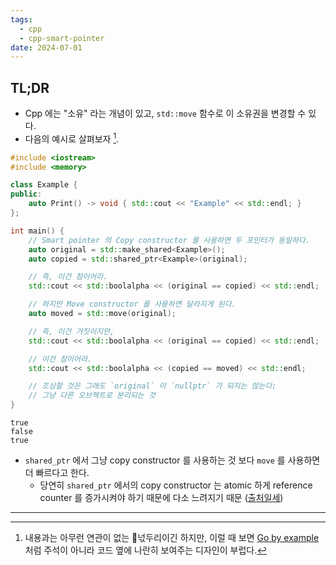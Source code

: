 ```yaml
---
tags:
  - cpp
  - cpp-smart-pointer
date: 2024-07-01
---
```

## TL;DR

- Cpp 에는 "소유" 라는 개념이 있고, `std::move` 함수로 이 소유권을 변경할 수 있다.
- 다음의 예시로 살펴보자 [^comment].

```cpp {18}
#include <iostream>
#include <memory>

class Example {
public:
	auto Print() -> void { std::cout << "Example" << std::endl; }
};

int main() {
	// Smart pointer 의 Copy constructor 를 사용하면 두 포인터가 동일하다.
	auto original = std::make_shared<Example>();
	auto copied = std::shared_ptr<Example>(original);

	// 즉, 이건 참이어라.
	std::cout << std::boolalpha << (original == copied) << std::endl;

	// 하지만 Move constructor 를 사용하면 달라지게 된다.
	auto moved = std::move(original);

	// 즉, 이건 거짓이지만,
	std::cout << std::boolalpha << (original == copied) << std::endl;

	// 이건 참이어라.
	std::cout << std::boolalpha << (copied == moved) << std::endl;

	// 조심할 것은 그래도 `original` 이 `nullptr` 가 되지는 않는다;
	// 그냥 다른 오브젝트로 분리되는 것
}
```

```
true
false
true
```

- `shared_ptr` 에서 그냥 copy constructor 를 사용하는 것 보다 `move` 를 사용하면 더 빠르다고 한다.
	- 당연히 `shared_ptr` 에서의 copy constructor 는 atomic 하게 reference counter 를 증가시켜야 하기 때문에 다소 느려지기 때문 ([출처일세](https://stackoverflow.com/a/41874953))
---
[^comment]: 내용과는 아무런 연관이 없는 넋두리이긴 하지만, 이럴 때 보면 [Go by example](https://gobyexample.com/) 처럼 주석이 아니라 코드 옆에 나란히 보여주는 디자인이 부럽다.
